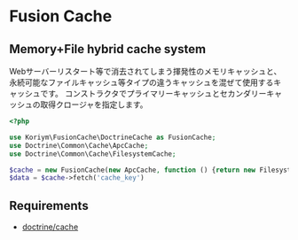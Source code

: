 Fusion Cache
============

Memory+File hybrid cache system
--------------------------------

Webサーバーリスタート等で消去されてしまう揮発性のメモリキャッシュと、永続可能なファイルキャッシュ等タイプの違うキャッシュを混ぜて使用するキャッシュです。
コンストラクタでプライマリーキャッシュとセカンダリーキャッシュの取得クロージャを指定します。

```php
<?php

use Koriym\FusionCache\DoctrineCache as FusionCache;
use Doctrine\Common\Cache\ApcCache;
use Doctrine\Common\Cache\FilesystemCache;

$cache = new FusionCache(new ApcCache, function () {return new FilesystemCache(sys_get_temp_dir());});
$data = $cache->fetch('cache_key')
```

Requirements
------------
 * [doctrine/cache](https://github.com/doctrine/cache)

